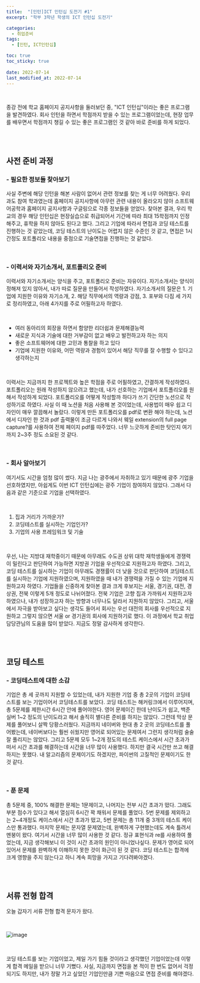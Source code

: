 ```yaml
---
title:  "[인턴]ICT 인턴십 도전기 #1"
excerpt: "학부 3학년 학생의 ICT 인턴십 도전기"

categories:
  - 취업준비
tags:
  - [인턴, ICT인턴십]

toc: true
toc_sticky: true
 
date: 2022-07-14
last_modified_at: 2022-07-14
---
```


<br>

종강 전에 학교 홈페이지 공지사항을 둘러보던 중, "ICT 인턴십"이라는 좋은 프로그램을 발견하였다. 
회사 인턴을 하면서 학점까지 받을 수 있는 프로그램이었는데, 현장 업무를 배우면서 학점까지 챙길 수 있는 좋은 프로그램인 것 같아 바로 준비를 하게 되었다.

<br>
<br>

## 사전 준비 과정
### - **필요한 정보들 찾아보기** <br>
사실 주변에 해당 인턴을 해본 사람이 없어서 관련 정보를 찾는 게 너무 어려웠다. 
우리 과도 참여 학과였는데 홈페이지 공지사항에 아무런 관련 내용이 올라오지 않아 소프트웨어공학과 홈페이지 공지사항과 구글링으로 각종 정보들을 얻었다. 
찾아본 결과, 우리 학교의 경우 해당 인턴십은 현장실습으로 취급되어서 기간에 따라 최대 15학점까지 인정해주고, 휴학을 하지 않아도 된다고 했다. 
그리고 기업에 따라서 면접과 코딩 테스트를 진행하는 것 같았는데, 코딩 테스트의 난이도는 어렵지 않은 수준인 것 같고, 면접은 1시간정도 포트폴리오 내용을 중점으로 기술면접을 진행하는 것 같았다.

<br>

### - **이력서와 자기소개서, 포트폴리오 준비** <br>
이력서와 자기소개서는 양식을 주고, 포트폴리오 준비는 자유이다. 
자기소개서는 양식이 정해져 있지 않아서, 내가 따로 질문을 만들어서 작성하였다.
자기소개서의 질문은 1. 기업에 지원한 이유와 자기소개, 2. 해당 직무에서의 역량과 강점, 3. 포부와 다짐 세 가지로 정리하였고, 아래 4가지를 주로 어필하고자 하였다.

<br>

- 여러 동아리의 회장을 하면서 함양한 리더쉽과 문제해결능력
- 새로운 지식과 기술에 대한 거부감이 없고 배우고 발전하고자 하는 의지
- 좋은 소프트웨어에 대한 고민과 통찰을 하고 있다
- 기업에 지원한 이유와, 어떤 역량과 경험이 있어서 해당 직무를 잘 수행할 수 있다고 생각하는지

<br>

이력서는 지금까지 한 프로젝트와 높은 학점을 주로 어필하였고, 간결하게 작성하였다. 포트폴리오는 원래 작성하지 않으려고 했는데, 내가 선호하는 기업에서 포트폴리오를 원해서
작성하게 되었다. 포트폴리오를 어떻게 작성할까 하다가 쓰기 간단한 노션으로 작성하기로 하였다. 사실 이 때 노션을 처음 사용해 본 것이었는데, 사용법이 매우 쉽고 디자인이 매우
깔끔해서 놀랐다. 이렇게 만든 포트폴리오를 pdf로 변환 해야 하는데, 노션에서 디자인 한 것과 pdf 출력물이 조금 다르게 나와서 웨일 extension의 full page capture?를 사용하여
전체 페이지 pdf를 따주었다. 너무 느긋하게 준비한 탓인지 여기까지 2~3주 정도 소요된 것 같다.

<br>

### - **회사 알아보기** <br>
여기서도 시간을 엄청 많이 썼다. 지금 나는 광주에서 자취하고 있기 때문에 광주 기업을 선호하였지만, 아쉽게도 이번 ICT 인턴십에는 광주 기업이 참여하지 않았다. 그래서 다음과 같은
기준으로 기업을 선택하였다.

<br>

1. 집과 거리가 가까운가?
2. 코딩테스트를 실시하는 기업인가?
3. 기업의 사용 프레임워크 및 기술

<br>

우선, 나는 지방대 재학중이기 때문에 아무래도 수도권 상위 대학 재학생들에게 경쟁력이 밀린다고 판단하여 가능하면 지방권 기업을 우선적으로 지원하고자 하였다. 그리고, 코딩 테스트를 
실시하는 기업이 아무래도 경쟁률이 더 낮을 것으로 판단하여 코딩테스트를 실시하는 기업에 지원하였으며, 지원하였을 때 내가 경쟁력을 가질 수 있는 기업에 지원하고자 하였다. 기업들을 
신중하게 찾아본 결과 크게 후보지는 서울, 경기권, 대전, 경상권, 전북 이렇게 5개 정도로 나뉘어졌다. 전북 기업은 고향 집과 가까워서 지원하고자 하였으나, 
내가 성장하고자 하는 방향과 너무나도 달라서 지원하지 않았다.  그리고, 서울에서 자극을 받아보고 싶다는 생각도 들어서 회사는 우선 대전의 회사를 우선적으로 지원하고 그렇지 않으면
서울 or 경기권의 회사에 지원하기로 했다. 이 과정에서 학교 취업 담당관님의 도움을 많이 받았다. 지금도 정말 감사하게 생각한다.

<br>
<br>

## 코딩 테스트
### - **코딩테스트에 대한 소감** <br>
기업은 총 세 곳까지 지원할 수 있었는데, 내가 지원한 기업 중 총 2곳의 기업이 코딩테스트를 보는 기업이어서 코딩테스트를 보았다. 코딩 테스트는 해커링크에서 이루어지며, 총 5문제를 
제한시간 6시간 안에 풀어야한다. 영어 문제이긴 한데 난이도가 쉽고, 백준 실버 1~2 정도의 난이도라고 해서 솔직히 별다른 준비를 하지는 않았다. 그런데 막상 문제를 풀어보니 살짝 당황스러웠다. 지금까지 네이버와 현대 총 2 곳의 코딩테스트를 풀어봤는데, 네이버보다는 훨씬 쉬웠지만 영어로 되어있는 문제여서 그런지 생각처럼 술술 잘 풀리지는 않았다. 
그리고 5문제 모두 1~2개 정도의 테스트 케이스에서 시간 초과가 떠서 시간 초과를 해결하는데 시간을 너무 많이 사용했다. 하지만 결국 시간만 쓰고 해결하지는 못했다. 내 알고리즘의 문제이기도 하겠지만, 파이썬의 고질적인 문제이기도 한 것 같다.

<br>

### - **푼 문제** <br>
총 5문제 중, 100% 해결한 문제는 1문제이고, 나머지는 전부 시간 초과가 떴다. 그래도 부분 점수가 있다고 해서 열심히 6시간 꽉 채워서 문제를 풀었다. 
5번 문제를 제외하고는 2~4개정도 케이스에서 시간 초과가 떴고, 5번 문제는 총 11개 중 3개의 테스트 케이스만 통과했다. 
마지막 문제는 문자열 문제였는데, 완벽하게 구현했는데도 계속 틀려서 멘붕이 왔다. 여기서 시간을 너무 많이 사용한 것 같다. 정규 표현식과 re를 사용하여 풀었는데, 지금 생각해보니 
이 것이 시간 초과의 원인이 아니었나싶다. 문제가 영어로 되어있어서 문제를 완벽하게 이해하지 못한 것이 화근이 된 것 같다. 
코딩 테스트는 합격에 크게 영향을 주지 않는다고 하니 계속 희망을 가지고 기다려봐야겠다. 

<br>
<br>

## 서류 전형 합격 <br>
오늘 갑자기 서류 전형 합격 문자가 왔다.

<br>

![image](https://user-images.githubusercontent.com/84084372/179021939-bf63de3b-b72b-4a32-b6b9-18a114b20abe.png)

<br>

코딩 테스트를 보는 기업이었고, 제일 가기 힘들 것이라고 생각했던 기업이었는데 이렇게 합격 메일을 받으니 너무 기뻤다. 
사실, 지금까지 면접을 본 적이 한 번도 없어서 걱정되기도 하지만, 내가 정말 가고 싶었던 기업인만큼 기쁜 마음으로 면접 준비를 해야겠다.





